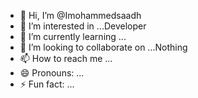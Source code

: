 - 👋 Hi, I’m @Imohammedsaadh
- 👀 I’m interested in ...Developer 
- 🌱 I’m currently learning ...
- 💞️ I’m looking to collaborate on ...Nothing 
- 📫 How to reach me ...
- 😄 Pronouns: ...
- ⚡ Fun fact: ...

<!---
Imohammedsaadh/Imohammedsaadh is a ✨ special ✨ repository because its `README.md` (this file) appears on your GitHub profile.
You can click the Preview link to take a look at your changes.
--->

